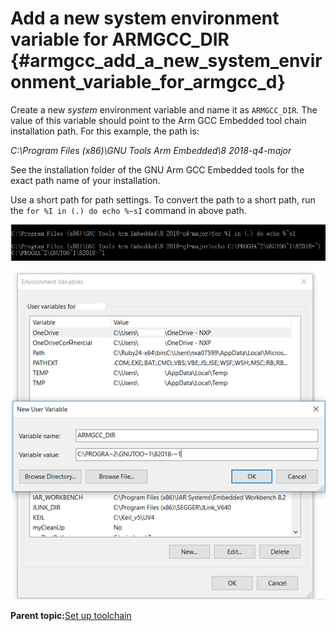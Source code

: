 # Add a new system environment variable for ARMGCC\_DIR {#armgcc_add_a_new_system_environment_variable_for_armgcc_d}

Create a new *system* environment variable and name it as `ARMGCC_DIR`. The value of this variable should point to the Arm GCC Embedded tool chain installation path. For this example, the path is:

*C:\\Program Files \(x86\)\\GNU Tools Arm Embedded\\8 2018-q4-major*

See the installation folder of the GNU Arm GCC Embedded tools for the exact path name of your installation.

Use a short path for path settings. To convert the path to a short path, run the `for %I in (.) do echo %~sI` command in above path.

![](../images/arm_gcc_convert_path.png "Convert path to short path")

![](../images/arm_gcc_add_armgcc_dir_system_variable.png "Add ARMGCC_DIR system variable")

**Parent topic:**[Set up toolchain](../topics/armgcc_set_up_toolchain.md)

